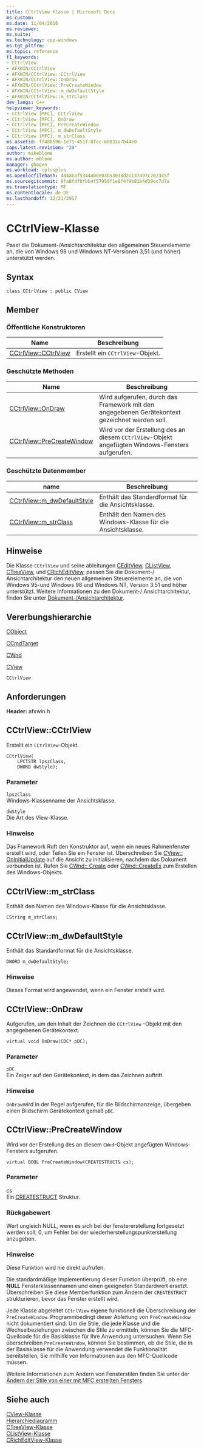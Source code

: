 ```yaml
---
title: CCtrlView Klasse | Microsoft Docs
ms.custom: 
ms.date: 11/04/2016
ms.reviewer: 
ms.suite: 
ms.technology: cpp-windows
ms.tgt_pltfrm: 
ms.topic: reference
f1_keywords:
- CCtrlView
- AFXWIN/CCtrlView
- AFXWIN/CCtrlView::CCtrlView
- AFXWIN/CCtrlView::OnDraw
- AFXWIN/CCtrlView::PreCreateWindow
- AFXWIN/CCtrlView::m_dwDefaultStyle
- AFXWIN/CCtrlView::m_strClass
dev_langs: C++
helpviewer_keywords:
- CCtrlView [MFC], CCtrlView
- CCtrlView [MFC], OnDraw
- CCtrlView [MFC], PreCreateWindow
- CCtrlView [MFC], m_dwDefaultStyle
- CCtrlView [MFC], m_strClass
ms.assetid: ff488596-1e71-451f-8fec-b0831a7b44e0
caps.latest.revision: "20"
author: mikeblome
ms.author: mblome
manager: ghogen
ms.workload: cplusplus
ms.openlocfilehash: 484abaf5344400e03b53038d2c137497c202345f
ms.sourcegitcommit: 8fa8fdf0fbb4f57950f1e8f4f9b81b4d39ec7d7a
ms.translationtype: MT
ms.contentlocale: de-DE
ms.lasthandoff: 12/21/2017
---
```

# <a name="cctrlview-class"></a>CCtrlView-Klasse
Passt die Dokument-/Ansichtarchitektur den allgemeinen Steuerelemente an, die von Windows 98 und Windows NT-Versionen 3,51 (und höher) unterstützt werden.  
  
## <a name="syntax"></a>Syntax  
  
```  
class CCtrlView : public CView  
```  
  
## <a name="members"></a>Member  
  
### <a name="public-constructors"></a>Öffentliche Konstruktoren  
  
|Name|Beschreibung|  
|----------|-----------------|  
|[CCtrlView::CCtrlView](#cctrlview)|Erstellt ein `CCtrlView`-Objekt.|  
  
### <a name="protected-methods"></a>Geschützte Methoden  
  
|Name|Beschreibung|  
|----------|-----------------|  
|[CCtrlView::OnDraw](#ondraw)|Wird aufgerufen, durch das Framework mit den angegebenen Gerätekontext gezeichnet werden soll.|  
|[CCtrlView::PreCreateWindow](#precreatewindow)|Wird vor der Erstellung des an diesem `CCtrlView`-Objekt angefügten Windows-Fensters aufgerufen.|  
  
### <a name="protected-data-members"></a>Geschützte Datenmember  
  
|name|Beschreibung|  
|----------|-----------------|  
|[CCtrlView::m_dwDefaultStyle](#m_dwdefaultstyle)|Enthält das Standardformat für die Ansichtsklasse.|  
|[CCtrlView::m_strClass](#m_strclass)|Enthält den Namen des Windows-Klasse für die Ansichtsklasse.|  
  
## <a name="remarks"></a>Hinweise  
 Die Klasse `CCtrlView` und seine ableitungen [CEditView](../../mfc/reference/ceditview-class.md), [CListView](../../mfc/reference/clistview-class.md), [CTreeView](../../mfc/reference/ctreeview-class.md), und [CRichEditView](../../mfc/reference/cricheditview-class.md), passen Sie die Dokument-/ Ansichtarchitektur den neuen allgemeinen Steuerelemente an, die von Windows 95-und Windows 98 und Windows NT, Version 3.51 und höher unterstützt. Weitere Informationen zu den Dokument-/ Ansichtarchitektur, finden Sie unter [Dokument-/Ansichtarchitektur](../../mfc/document-view-architecture.md).  
  
## <a name="inheritance-hierarchy"></a>Vererbungshierarchie  
 [CObject](../../mfc/reference/cobject-class.md)  
  
 [CCmdTarget](../../mfc/reference/ccmdtarget-class.md)  
  
 [CWnd](../../mfc/reference/cwnd-class.md)  
  
 [CView](../../mfc/reference/cview-class.md)  
  
 `CCtrlView`  
  
## <a name="requirements"></a>Anforderungen  
 **Header:** afxwin.h  
  
##  <a name="cctrlview"></a>CCtrlView::CCtrlView  
 Erstellt ein `CCtrlView`-Objekt.  
  
```  
CCtrlView(
    LPCTSTR lpszClass,  
    DWORD dwStyle);
```  
  
### <a name="parameters"></a>Parameter  
 `lpszClass`  
 Windows-Klassenname der Ansichtsklasse.  
  
 `dwStyle`  
 Die Art des View-Klasse.  
  
### <a name="remarks"></a>Hinweise  
 Das Framework Ruft den Konstruktor auf, wenn ein neues Rahmenfenster erstellt wird, oder Teilen Sie ein Fenster ist. Überschreiben Sie [CView:: OnInitialUpdate](../../mfc/reference/cview-class.md#oninitialupdate) auf die Ansicht zu initialisieren, nachdem das Dokument verbunden ist. Rufen Sie [CWnd:: Create](../../mfc/reference/cwnd-class.md#create) oder [CWnd::CreateEx](../../mfc/reference/cwnd-class.md#createex) zum Erstellen des Windows-Objekts.  
  
##  <a name="m_strclass"></a>CCtrlView::m_strClass  
 Enthält den Namen des Windows-Klasse für die Ansichtsklasse.  
  
```  
CString m_strClass;  
```  
  
##  <a name="m_dwdefaultstyle"></a>CCtrlView::m_dwDefaultStyle  
 Enthält das Standardformat für die Ansichtsklasse.  
  
```  
DWORD m_dwDefaultStyle;  
```  
  
### <a name="remarks"></a>Hinweise  
 Dieses Format wird angewendet, wenn ein Fenster erstellt wird.  
  
##  <a name="ondraw"></a>CCtrlView::OnDraw  
 Aufgerufen, um den Inhalt der Zeichnen die `CCtrlView` -Objekt mit den angegebenen Gerätekontext.  
  
```  
virtual void OnDraw(CDC* pDC);
```  
  
### <a name="parameters"></a>Parameter  
 `pDC`  
 Ein Zeiger auf den Gerätekontext, in dem das Zeichnen auftritt.  
  
### <a name="remarks"></a>Hinweise  
 `OnDraw`wird in der Regel aufgerufen, für die Bildschirmanzeige, übergeben einen Bildschirm Gerätekontext gemäß `pDC`.  
  
##  <a name="precreatewindow"></a>CCtrlView::PreCreateWindow  
 Wird vor der Erstellung des an diesem `CWnd`-Objekt angefügten Windows-Fensters aufgerufen.  
  
```  
virtual BOOL PreCreateWindow(CREATESTRUCT& cs);
```  
  
### <a name="parameters"></a>Parameter  
 *cs*  
 Ein [CREATESTRUCT](http://msdn.microsoft.com/library/windows/desktop/ms632603) Struktur.  
  
### <a name="return-value"></a>Rückgabewert  
 Wert ungleich NULL, wenn es sich bei der fenstererstellung fortgesetzt werden soll; 0, um Fehler bei der wiederherstellungspunkterstellung anzugeben.  
  
### <a name="remarks"></a>Hinweise  
 Diese Funktion wird nie direkt aufrufen.  
  
 Die standardmäßige Implementierung dieser Funktion überprüft, ob eine **NULL** Fensterklassennamen und einen geeigneten Standardwert ersetzt. Überschreiben Sie diese Memberfunktion zum Ändern der `CREATESTRUCT` strukturieren, bevor das Fenster erstellt wird.  
  
 Jede Klasse abgeleitet `CCtrlView` eigene funktionell die Überschreibung der `PreCreateWindow`. Programmbedingt dieser Ableitung von `PreCreateWindow` nicht dokumentiert sind. Um die Stile, die jede Klasse und die Wechselbeziehungen zwischen die Stile zu ermitteln, können Sie die MFC-Quellcode für die Basisklasse für Ihre Anwendung untersuchen. Wenn Sie überschreiben `PreCreateWindow`, können Sie bestimmen, ob die Stile, die in der Basisklasse für die Anwendung verwendet die Funktionalität bereitstellen, Sie mithilfe von Informationen aus den MFC-Quellcode müssen.  
  
 Weitere Informationen zum Ändern von Fensterstilen finden Sie unter der [Ändern der Stile von einer mit MFC erstellten Fensters](../../mfc/changing-the-styles-of-a-window-created-by-mfc.md).  
  
## <a name="see-also"></a>Siehe auch  
 [CView-Klasse](../../mfc/reference/cview-class.md)   
 [Hierarchiediagramm](../../mfc/hierarchy-chart.md)   
 [CTreeView-Klasse](../../mfc/reference/ctreeview-class.md)   
 [CListView-Klasse](../../mfc/reference/clistview-class.md)   
 [CRichEditView-Klasse](../../mfc/reference/cricheditview-class.md)
